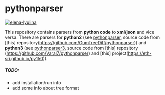 # pythonparser
[![elena-lyulina](https://circleci.com/gh/elena-lyulina/pythonparser/tree/inverse_parser.svg?style=shield)](https://app.circleci.com/pipelines/github/elena-lyulina/pythonparser?branch=inverse_parser)

This repository contains parsers from **python code** to **xml/json** and vice versa.
There are parsers for **python2** (see [pythonparser](src/main/python/pythonparser-2.py), source code from [this] repository(https://github.com/GumTreeDiff/pythonparser)) and **python3** (see [pythonparser3](src/main/python/pythonparser-3.py), source code from [this] repository (https://github.com/Varal7/pythonparser) and [this] project(https://eth-sri.github.io/py150)). 


##### TODO: 
- add installation/run info 
- add some info about tree format

